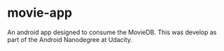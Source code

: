 # movie-app
An android app designed to consume the MovieDB. This was develop as part of the Android Nanodegree at Udacity.
